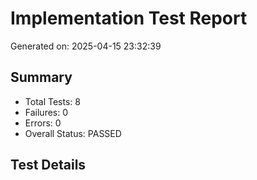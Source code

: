 # Implementation Test Report
Generated on: 2025-04-15 23:32:39

## Summary
- Total Tests: 8
- Failures: 0
- Errors: 0
- Overall Status: PASSED

## Test Details
